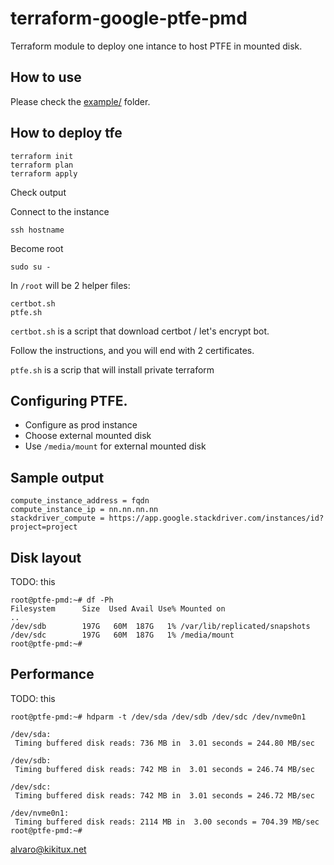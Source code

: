 # terraform-google-ptfe-pmd

Terraform module to deploy one intance to host PTFE in mounted disk.

## How to use

Please check the [example/](example/) folder.


## How to deploy tfe

```
terraform init
terraform plan
terraform apply
```

Check output

Connect to the instance

```
ssh hostname
```

Become root
```
sudo su -
```

In `/root` will be 2 helper files:
```
certbot.sh
ptfe.sh
```

`certbot.sh` is a script that download certbot / let's encrypt bot.

Follow the instructions, and you will end with 2 certificates.

`ptfe.sh` is a scrip that will install private terraform

## Configuring PTFE.

- Configure as prod instance
- Choose external mounted disk
- Use `/media/mount` for external mounted disk


## Sample output

```
compute_instance_address = fqdn
compute_instance_ip = nn.nn.nn.nn
stackdriver_compute = https://app.google.stackdriver.com/instances/id?project=project
```

## Disk layout

TODO: this

```
root@ptfe-pmd:~# df -Ph
Filesystem      Size  Used Avail Use% Mounted on
..
/dev/sdb        197G   60M  187G   1% /var/lib/replicated/snapshots
/dev/sdc        197G   60M  187G   1% /media/mount
root@ptfe-pmd:~#
```

## Performance

TODO: this
```
root@ptfe-pmd:~# hdparm -t /dev/sda /dev/sdb /dev/sdc /dev/nvme0n1

/dev/sda:
 Timing buffered disk reads: 736 MB in  3.01 seconds = 244.80 MB/sec

/dev/sdb:
 Timing buffered disk reads: 742 MB in  3.01 seconds = 246.74 MB/sec

/dev/sdc:
 Timing buffered disk reads: 742 MB in  3.01 seconds = 246.72 MB/sec

/dev/nvme0n1:
 Timing buffered disk reads: 2114 MB in  3.00 seconds = 704.39 MB/sec
root@ptfe-pmd:~#
```

alvaro@kikitux.net


